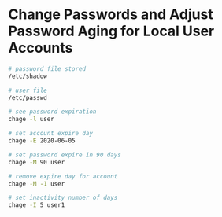 # Change Passwords and Adjust Password Aging for Local User Accounts

```sh
# password file stored
/etc/shadow

# user file 
/etc/passwd

# see password expiration
chage -l user

# set account expire day
chage -E 2020-06-05

# set password expire in 90 days
chage -M 90 user

# remove expire day for account
chage -M -1 user

# set inactivity number of days
chage -I 5 user1
```
